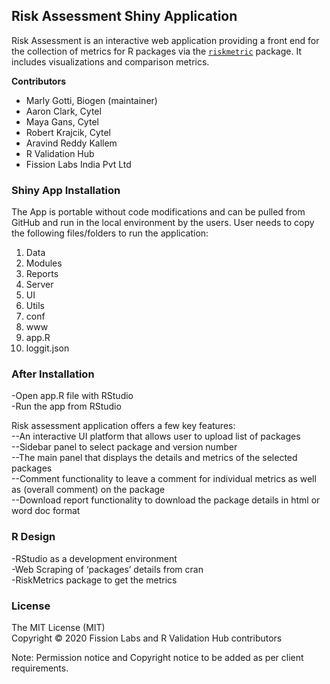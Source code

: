 ## Risk Assessment Shiny Application

Risk Assessment is an interactive web application providing a front end for the collection of metrics for R packages via the [`riskmetric`](https://github.com/pharmaR/riskmetric) package. It includes visualizations and comparison metrics.


**Contributors**

- Marly Gotti, Biogen (maintainer)
- Aaron Clark, Cytel
- Maya Gans, Cytel
- Robert Krajcik, Cytel
- Aravind Reddy Kallem
- R Validation Hub
- Fission Labs India Pvt Ltd


### Shiny App Installation
The App is portable without code modifications and can be pulled from GitHub and run in the local environment by the users. User needs to copy the following files/folders to run the application:<br>

1. Data
2. Modules
3. Reports
4. Server
5. UI
6. Utils
7. conf
8. www
9. app.R
10. loggit.json

### After Installation
-Open app.R file with RStudio<br>
-Run the app from RStudio


Risk assessment application offers a few key features:<br>
     --An interactive UI platform that allows user to upload list of packages<br>
     --Sidebar panel to select package and version number<br>
     --The main panel that displays the details and metrics of the selected packages<br> 
     --Comment functionality to leave a comment for individual metrics as well as (overall comment) on the package<br>
     --Download report functionality to download the package details in html or word doc format

### R Design
-RStudio as a development environment<br>
-Web Scraping of ‘packages’ details from cran<br>
-RiskMetrics package to get the metrics

### License
The MIT License (MIT)<br>
Copyright © 2020 Fission Labs and R Validation Hub contributors
 
Note: Permission notice and Copyright notice to be added as per client requirements.

